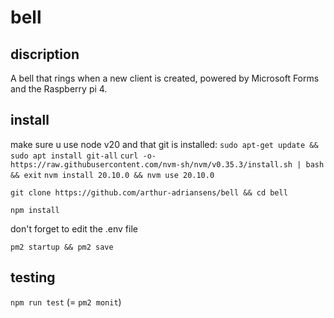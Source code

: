 <!-- @format -->

# bell

## discription

A bell that rings when a new client is created, powered by Microsoft Forms and the Raspberry pi 4.

## install

make sure u use node v20 and that git is installed:
`sudo apt-get update && sudo apt install git-all`
`curl -o- https://raw.githubusercontent.com/nvm-sh/nvm/v0.35.3/install.sh | bash && exit`
`nvm install 20.10.0 && nvm use 20.10.0`

`git clone https://github.com/arthur-adriansens/bell && cd bell`

`npm install`

don't forget to edit the .env file

`pm2 startup && pm2 save`

## testing

`npm run test` (= `pm2 monit`)
